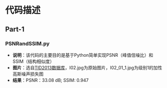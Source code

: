 # 代码描述

## Part-1

### PSNRandSSIM.py
- **说明**：该代码的主要目的是基于Python简单实现PSNR（峰值信噪比）和SSIM（结构相似度）
- **图片**：选自[TID2013数据库](https://www.ponomarenko.info/tid2013.htm)，I02.jpg为原始图片，I02_01_1.jpg为级别1的加性高斯噪声损失图
- **结果**：PSNR：33.08 dB; SSIM: 0.947